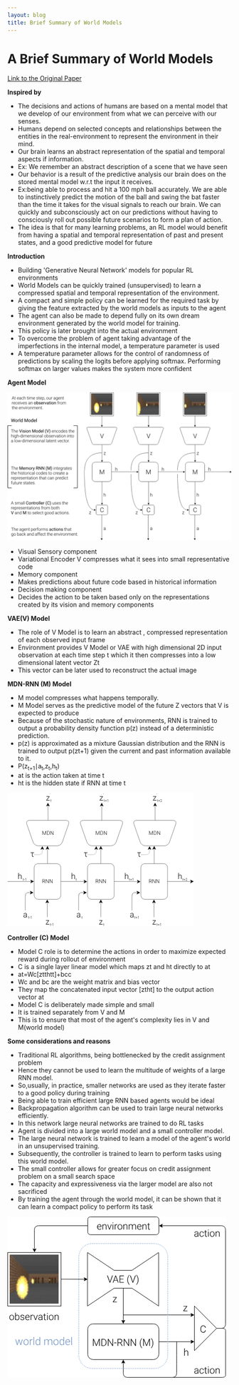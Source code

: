 ```yaml
---
layout: blog
title: Brief Summary of World Models
---
```


# A Brief Summary of World Models

[Link to the Original Paper](https://arxiv.org/abs/1803.10122)


**Inspired by**

- The decisions and actions of humans are based on a mental model that we develop of our environment from what we can perceive with our senses.
- Humans depend on selected concepts and relationships between the entities in the real-environment to represent the environment in their mind.
- Our brain learns an abstract representation of the spatial and temporal aspects if information.
- Ex: We remember an abstract description of a scene that we have seen
- Our behavior is a result of the predictive analysis our brain does on the stored mental model w.r.t the input it receives.
- Ex:being able to process and hit a 100 mph ball accurately. We are able to instinctively predict the motion of the ball and swing the bat faster than the time it takes for the visual signals to reach our brain. We can quickly and subconsciously act on our predictions without having to consciously roll out possible future scenarios to form a plan of action.
- The idea is that for many learning problems, an RL model would benefit from having a spatial and temporal representation of past and present states, and a good predictive model for future



**Introduction**

- Building &#39;Generative Neural Network&#39; models for popular RL environments
- World Models can be quickly trained (unsupervised) to learn a compressed spatial and temporal representation of the environment.
- A compact and simple policy can be learned for the required task by giving the feature extracted by the world models as inputs to the agent
- The agent can also be made to depend fully on its own dream environment generated by the world model for training.
- This policy is later brought into the actual environment
- To overcome the problem of agent taking advantage of the imperfections in the internal model, a temperature parameter is used
- A temperature parameter allows for the control of randomness of predictions by scaling the logits before applying softmax. Performing softmax on larger values makes the system more confident


**Agent Model**


![](1-wm.png)


- Visual Sensory component
- Variational Encoder V compresses what it sees into small representative code
- Memory component
- Makes predictions about future code based in historical information
- Decision making component
- Decides the action to be taken based only on the representations created by its vision and memory components



**VAE(V) Model**

- The role of V Model is to learn an abstract , compressed representation of each observed input frame
- Environment provides V Model or VAE with high dimensional 2D input observation at each time step t which it then compresses into a low dimensional latent vector Zt
- This vector can be later used to reconstruct the actual image



**MDN-RNN (M) Model**


- M model compresses what happens temporally.
- M Model serves as the predictive model of the future Z vectors that V is expected to produce
- Because of the stochastic nature of environments, RNN is trained to output a probability density function p(z) instead of a deterministic prediction.
- p(z) is approximated as a mixture Gaussian distribution and the RNN is trained to output p(zt+1) given the current and past information available to it.
- P(z​<sub>t+1</sub>​​∣a​<sub>t</sub>,z​<sub>t</sub>,h​<sub>t</sub>)
- at is the action taken at time t
- ht is the hidden state if RNN at time t

![](2-mdn-rnn.png)

**Controller (C) Model**


- Model C role is to determine the actions in order to maximize expected reward during rollout of environment
- C is a single layer linear model which maps zt and ht directly to at
- a​t=W​c[z​t​th​t​t]+b​c​c
- Wc and bc are the weight matrix and bias vector
- They map the concatenated input vector [ztht] to the output action vector at
- Model C is deliberately made simple and small
- It is trained separately from V and M
- This is to ensure that most of the agent&#39;s complexity lies in V and M(world model)

**Some considerations and reasons**

- Traditional RL algorithms, being bottlenecked by the credit assignment problem
- Hence they cannot be used to learn the multitude of weights of a large RNN model.
- So,usually, in practice, smaller networks are used as they iterate faster to a good policy during training
- Being able to train efficient large RNN based agents would be ideal
- Backpropagation algorithm can be used to train large neural networks efficiently.
- In this network large neural networks are trained to do RL tasks
- Agent is divided into a large world model and a small controller model.
- The large neural network is trained to learn a model of the agent&#39;s world in an unsupervised training.
- Subsequently, the controller is trained to learn to perform tasks using this world model.
- The small controller allows for greater focus on credit assignment problem on a small search space
- The capacity and expressiveness via the larger model are also not sacrificed
- By training the agent through the world model, it can be shown that it can learn a compact policy to perform its task

![](3-model.png)
